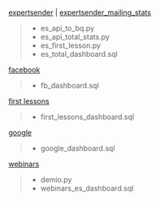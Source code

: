 [expertsender](https://10ay.online.tableau.com/#/site/careerist/workbooks/1009297/views) | [expertsender_mailing_stats](https://10ay.online.tableau.com/#/site/careerist/workbooks/1014659/views)
>- es_api_to_bq.py
>- es_api_total_stats.py
>- es_first_lesson.py
>- es_total_dashboard.sql

[facebook](https://10ay.online.tableau.com/#/site/careerist/workbooks/921026/views)

>- fb_dashboard.sql

[first lessons](https://10ay.online.tableau.com/#/site/careerist/workbooks/1043759/views)
>- first_lessons_dashboard.sql
>
[google](https://10ay.online.tableau.com/#/site/careerist/workbooks/1008676/views)
>- google_dashboard.sql
>
[webinars](https://10ay.online.tableau.com/#/site/careerist/workbooks/964548/views)
>- demio.py
>- webinars_es_dashboard.sql
